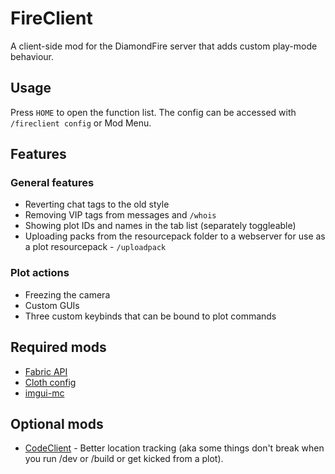 # FireClient

A client-side mod for the DiamondFire server that adds custom play-mode behaviour.

## Usage
Press `HOME` to open the function list.
The config can be accessed with `/fireclient config` or Mod Menu.

## Features

### General features
- Reverting chat tags to the old style
- Removing VIP tags from messages and `/whois`
- Showing plot IDs and names in the tab list (separately toggleable)
- Uploading packs from the resourcepack folder to a webserver for use as a plot resourcepack - `/uploadpack`

### Plot actions
- Freezing the camera
- Custom GUIs
- Three custom keybinds that can be bound to plot commands

## Required mods

- [Fabric API](https://modrinth.com/mod/fabric-api)
- [Cloth config](https://modrinth.com/mod/cloth-config)
- [imgui-mc](https://modrinth.com/mod/imgui-mc)

## Optional mods

- [CodeClient](https://modrinth.com/mod/codeclient) - Better location tracking (aka some things don't break when you run /dev or /build or get kicked from a plot).
